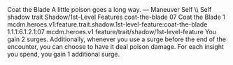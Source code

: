 <ability>
  <name>Coat the Blade</name>
  <flavor>A little poison goes a long way.</flavor>
  <keywords>
    <keyword>—</keyword>
  </keywords>
  <type>Maneuver</type>
  <distance>Self</distance>
  <target>\\ Self</target>
  <metadata>
    <class>shadow</class>
    <feature_type>trait</feature_type>
    <file_dpath>Shadow/1st-Level Features</file_dpath>
    <item_id>coat-the-blade</item_id>
    <item_index>07</item_index>
    <item_name>Coat the Blade</item_name>
    <level>1</level>
    <scc>mcdm.heroes.v1:feature.trait.shadow.1st-level-feature:coat-the-blade</scc>
    <scdc>1.1.1:6.1.2.1:07</scdc>
    <source>mcdm.heroes.v1</source>
    <type>feature/trait/shadow/1st-level-feature</type>
  </metadata>
  <effects>
    <effect type="mundane">You gain 2 surges. Additionally, whenever you use a surge before the end of the encounter, you can choose to have it deal poison damage.</effect>
    <effect type="mundane" cost="Spend 1+ Insight">For each insight you spend, you gain 1 additional surge.</effect>
  </effects>
</ability>
